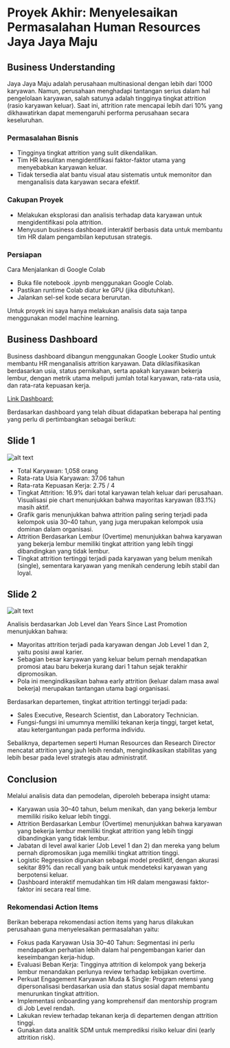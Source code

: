 # Proyek Akhir: Menyelesaikan Permasalahan Human Resources Jaya Jaya Maju

## Business Understanding
Jaya Jaya Maju adalah perusahaan multinasional dengan lebih dari 1000 karyawan. Namun, perusahaan menghadapi tantangan serius dalam hal pengelolaan karyawan, salah satunya adalah tingginya tingkat attrition (rasio karyawan keluar). Saat ini, attrition rate mencapai lebih dari 10% yang dikhawatirkan dapat memengaruhi performa perusahaan secara keseluruhan.

### Permasalahan Bisnis
- Tingginya tingkat attrition yang sulit dikendalikan.
- Tim HR kesulitan mengidentifikasi faktor-faktor utama yang menyebabkan karyawan keluar.
- Tidak tersedia alat bantu visual atau sistematis untuk memonitor dan menganalisis data karyawan secara efektif.

### Cakupan Proyek
- Melakukan eksplorasi dan analisis terhadap data karyawan untuk mengidentifikasi pola attrition.
- Menyusun business dashboard interaktif berbasis data untuk membantu tim HR dalam pengambilan keputusan strategis.

### Persiapan
Cara Menjalankan di Google Colab

- Buka file notebook .ipynb menggunakan Google Colab.
- Pastikan runtime Colab diatur ke GPU (jika dibutuhkan).
- Jalankan sel-sel kode secara berurutan.

Untuk proyek ini saya hanya melakukan analisis data saja tanpa menggunakan model machine learning.

## Business Dashboard

Business dashboard dibangun menggunakan Google Looker Studio untuk membantu HR menganalisis attrition karyawan. Data diklasifikasikan berdasarkan usia, status pernikahan, serta apakah karyawan bekerja lembur, dengan metrik utama meliputi jumlah total karyawan, rata-rata usia, dan rata-rata kepuasan kerja.

[Link Dashboard:](https://lookerstudio.google.com/reporting/78e2d3f5-90bc-4c81-a32e-943e782d94f2)

Berdasarkan dashboard yang telah dibuat didapatkan beberapa hal penting yang perlu di pertimbangkan sebagai berikut:

## Slide 1
![alt text](https://github.com/Sopyaan/human_resources_analysis/blob/main/dashboard/Slide1%20-%20dashboard.png?raw=true)
- Total Karyawan: 1,058 orang
- Rata-rata Usia Karyawan: 37.06 tahun
- Rata-rata Kepuasan Kerja: 2.75 / 4
- Tingkat Attrition: 16.9% dari total karyawan telah keluar dari perusahaan. Visualisasi pie chart menunjukkan bahwa mayoritas karyawan (83.1%) masih aktif.
- Grafik garis menunjukkan bahwa attrition paling sering terjadi pada kelompok usia 30–40 tahun, yang juga merupakan kelompok usia dominan dalam organisasi.
- Attrition Berdasarkan Lembur (Overtime) menunjukkan bahwa karyawan yang bekerja lembur memiliki tingkat attrition yang lebih tinggi dibandingkan yang tidak lembur.
- Tingkat attrition tertinggi terjadi pada karyawan yang belum menikah (single), sementara karyawan yang menikah cenderung lebih stabil dan loyal.

## Slide 2
![alt text](https://github.com/Sopyaan/human_resources_analysis/blob/main/dashboard/Slide2%20-%20dashboard.png?raw=true)

Analisis berdasarkan Job Level dan Years Since Last Promotion menunjukkan bahwa:
- Mayoritas attrition terjadi pada karyawan dengan Job Level 1 dan 2, yaitu posisi awal karier.
- Sebagian besar karyawan yang keluar belum pernah mendapatkan promosi atau baru bekerja kurang dari 1 tahun sejak terakhir dipromosikan.
- Pola ini mengindikasikan bahwa early attrition (keluar dalam masa awal bekerja) merupakan tantangan utama bagi organisasi.

Berdasarkan departemen, tingkat attrition tertinggi terjadi pada:
- Sales Executive, Research Scientist, dan Laboratory Technician.
- Fungsi-fungsi ini umumnya memiliki tekanan kerja tinggi, target ketat, atau ketergantungan pada performa individu.

Sebaliknya, departemen seperti Human Resources dan Research Director mencatat attrition yang jauh lebih rendah, mengindikasikan stabilitas yang lebih besar pada level strategis atau administratif.

## Conclusion

Melalui analisis data dan pemodelan, diperoleh beberapa insight utama:
- Karyawan usia 30–40 tahun, belum menikah, dan yang bekerja lembur memiliki risiko keluar lebih tinggi.
- Attrition Berdasarkan Lembur (Overtime) menunjukkan bahwa karyawan yang bekerja lembur memiliki tingkat attrition yang lebih tinggi dibandingkan yang tidak lembur.
- Jabatan di level awal karier (Job Level 1 dan 2) dan mereka yang belum pernah dipromosikan juga memiliki tingkat attrition tinggi.
- Logistic Regression digunakan sebagai model prediktif, dengan akurasi sekitar 89% dan recall yang baik untuk mendeteksi karyawan yang berpotensi keluar.
- Dashboard interaktif memudahkan tim HR dalam mengawasi faktor-faktor ini secara real time.

### Rekomendasi Action Items 

Berikan beberapa rekomendasi action items yang harus dilakukan perusahaan guna menyelesaikan permasalahan yaitu: 
- Fokus pada Karyawan Usia 30–40 Tahun: Segmentasi ini perlu mendapatkan perhatian lebih dalam hal pengembangan karier dan keseimbangan kerja-hidup.
- Evaluasi Beban Kerja: Tingginya attrition di kelompok yang bekerja lembur menandakan perlunya review terhadap kebijakan overtime.
- Perkuat Engagement Karyawan Muda & Single: Program retensi yang dipersonalisasi berdasarkan usia dan status sosial dapat membantu menurunkan tingkat attrition.
- Implementasi onboarding yang komprehensif dan mentorship program di Job Level rendah.
- Lakukan review terhadap tekanan kerja di departemen dengan attrition tinggi.
- Gunakan data analitik SDM untuk memprediksi risiko keluar dini (early attrition risk).
